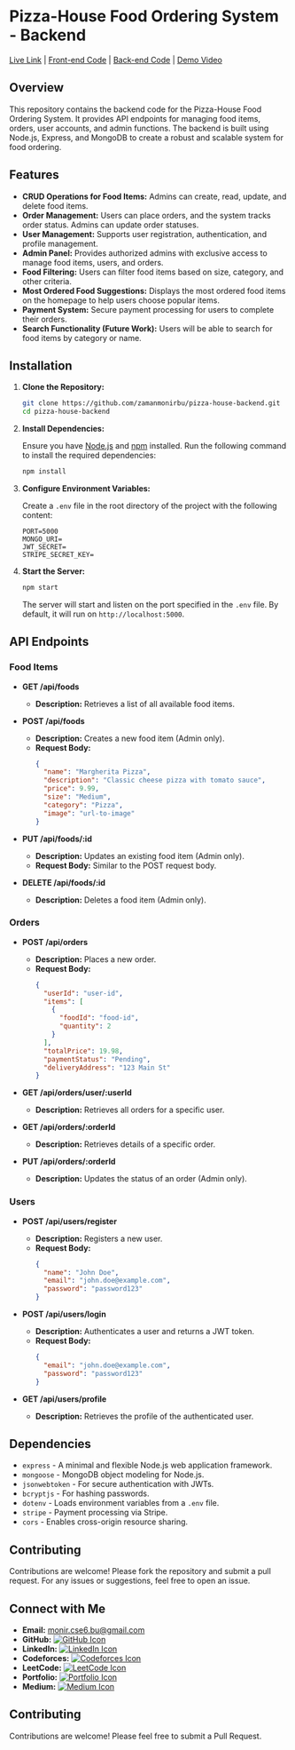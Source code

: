 
# Pizza-House Food Ordering System - Backend

[Live Link](https://pizza-house-client.vercel.app/) | [Front-end Code](https://github.com/zamanmonirbu/pizza-house-client) | [Back-end Code](https://github.com/zamanmonirbu/pizza-house-backend) | [Demo Video](https://www.youtube.com/watch?v=V6lktb2HYu4)


## Overview

This repository contains the backend code for the Pizza-House Food Ordering System. It provides API endpoints for managing food items, orders, user accounts, and admin functions. The backend is built using Node.js, Express, and MongoDB to create a robust and scalable system for food ordering.

## Features

- **CRUD Operations for Food Items:** Admins can create, read, update, and delete food items.
- **Order Management:** Users can place orders, and the system tracks order status. Admins can update order statuses.
- **User Management:** Supports user registration, authentication, and profile management.
- **Admin Panel:** Provides authorized admins with exclusive access to manage food items, users, and orders.
- **Food Filtering:** Users can filter food items based on size, category, and other criteria.
- **Most Ordered Food Suggestions:** Displays the most ordered food items on the homepage to help users choose popular items.
- **Payment System:** Secure payment processing for users to complete their orders.
- **Search Functionality (Future Work):** Users will be able to search for food items by category or name.

## Installation

1. **Clone the Repository:**

   ```bash
   git clone https://github.com/zamanmonirbu/pizza-house-backend.git
   cd pizza-house-backend
   ```

2. **Install Dependencies:**

   Ensure you have [Node.js](https://nodejs.org/) and [npm](https://www.npmjs.com/) installed. Run the following command to install the required dependencies:

   ```bash
   npm install
   ```

3. **Configure Environment Variables:**

   Create a `.env` file in the root directory of the project with the following content:

   ```env
   PORT=5000
   MONGO_URI=
   JWT_SECRET=
   STRIPE_SECRET_KEY=
   ```

4. **Start the Server:**

   ```bash
   npm start
   ```

   The server will start and listen on the port specified in the `.env` file. By default, it will run on `http://localhost:5000`.

## API Endpoints

### Food Items

- **GET /api/foods**
  - **Description:** Retrieves a list of all available food items.
  
- **POST /api/foods**
  - **Description:** Creates a new food item (Admin only).
  - **Request Body:**
    ```json
    {
      "name": "Margherita Pizza",
      "description": "Classic cheese pizza with tomato sauce",
      "price": 9.99,
      "size": "Medium",
      "category": "Pizza",
      "image": "url-to-image"
    }
    ```

- **PUT /api/foods/:id**
  - **Description:** Updates an existing food item (Admin only).
  - **Request Body:** Similar to the POST request body.

- **DELETE /api/foods/:id**
  - **Description:** Deletes a food item (Admin only).

### Orders

- **POST /api/orders**
  - **Description:** Places a new order.
  - **Request Body:**
    ```json
    {
      "userId": "user-id",
      "items": [
        {
          "foodId": "food-id",
          "quantity": 2
        }
      ],
      "totalPrice": 19.98,
      "paymentStatus": "Pending",
      "deliveryAddress": "123 Main St"
    }
    ```

- **GET /api/orders/user/:userId**
  - **Description:** Retrieves all orders for a specific user.

- **GET /api/orders/:orderId**
  - **Description:** Retrieves details of a specific order.

- **PUT /api/orders/:orderId**
  - **Description:** Updates the status of an order (Admin only).

### Users

- **POST /api/users/register**
  - **Description:** Registers a new user.
  - **Request Body:**
    ```json
    {
      "name": "John Doe",
      "email": "john.doe@example.com",
      "password": "password123"
    }
    ```

- **POST /api/users/login**
  - **Description:** Authenticates a user and returns a JWT token.
  - **Request Body:**
    ```json
    {
      "email": "john.doe@example.com",
      "password": "password123"
    }
    ```

- **GET /api/users/profile**
  - **Description:** Retrieves the profile of the authenticated user.

## Dependencies

- `express` - A minimal and flexible Node.js web application framework.
- `mongoose` - MongoDB object modeling for Node.js.
- `jsonwebtoken` - For secure authentication with JWTs.
- `bcryptjs` - For hashing passwords.
- `dotenv` - Loads environment variables from a `.env` file.
- `stripe` - Payment processing via Stripe.
- `cors` - Enables cross-origin resource sharing.

## Contributing

Contributions are welcome! Please fork the repository and submit a pull request. For any issues or suggestions, feel free to open an issue.


## Connect with Me

- **Email:** [monir.cse6.bu@gmail.com](mailto:monir.cse6.bu@gmail.com)
- **GitHub:** [![GitHub Icon](https://img.shields.io/badge/GitHub-100000?style=for-the-badge&logo=github&logoColor=white)](https://github.com/zamanmonirbu)
- **LinkedIn:** [![LinkedIn Icon](https://img.shields.io/badge/LinkedIn-0077B5?style=for-the-badge&logo=linkedin&logoColor=white)](https://www.linkedin.com/in/mdmoniruzzamanbu/)
- **Codeforces:** [![Codeforces Icon](https://img.shields.io/badge/Codeforces-00FF00?style=for-the-badge&logo=codeforces&logoColor=white)](https://codeforces.com/profile/ZaMo)
- **LeetCode:** [![LeetCode Icon](https://img.shields.io/badge/LeetCode-FFA116?style=for-the-badge&logo=leetcode&logoColor=white)](https://leetcode.com/u/moniruzzamancse6/)
- **Portfolio:** [![Portfolio Icon](https://img.shields.io/badge/Portfolio-000000?style=for-the-badge&logo=codeforces&logoColor=white)](https://moniruzzamanbu.netlify.app/)
- **Medium:** [![Medium Icon](https://img.shields.io/badge/Medium-12100E?style=for-the-badge&logo=medium&logoColor=white)](https://medium.com/@zamanmonirbu)

## Contributing
Contributions are welcome! Please feel free to submit a Pull Request.
